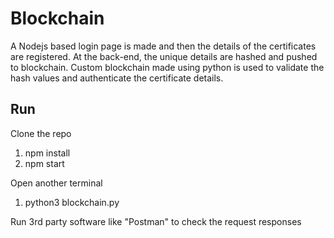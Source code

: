 # Blockchain
A Nodejs based login page is made and then the details of the certificates are registered. At the back-end, the unique details are hashed and pushed to blockchain.
Custom blockchain made using python is used to validate the hash values and authenticate the certificate details. 
## Run
Clone the repo
1. npm install
2. npm start

Open another terminal 
1. python3 blockchain.py

Run 3rd party software like "Postman" to check the request responses
